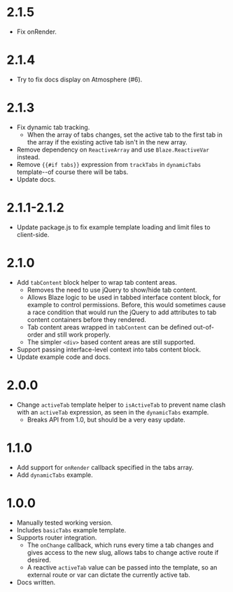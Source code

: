 2.1.5
=====

* Fix onRender.

2.1.4
=====

* Try to fix docs display on Atmosphere (#6).

2.1.3
=====

* Fix dynamic tab tracking.
  * When the array of tabs changes, set the active tab to the first tab in the array if the existing active tab isn't in
    the new array.
* Remove dependency on `ReactiveArray` and use `Blaze.ReactiveVar` instead.
* Remove `{{#if tabs}}` expression from `trackTabs` in `dynamicTabs` template--of course there will be tabs.
* Update docs.

2.1.1-2.1.2
===========

* Update package.js to fix example template loading and limit files to client-side.

2.1.0
=====

* Add `tabContent` block helper to wrap tab content areas.
  * Removes the need to use jQuery to show/hide tab content.
  * Allows Blaze logic to be used in tabbed interface content block, for example to control permissions. Before, this would
    sometimes cause a race condition that would run the jQuery to add attributes to tab content containers before they rendered.
  * Tab content areas wrapped in `tabContent` can be defined out-of-order and still work properly.
  * The simpler `<div>` based content areas are still supported.
* Support passing interface-level context into tabs content block.
* Update example code and docs.

2.0.0
=====

* Change `activeTab` template helper to `isActiveTab` to prevent name clash with an `activeTab`
  expression, as seen in the `dynamicTabs` example.
  * Breaks API from 1.0, but should be a very easy update.

1.1.0
=====

* Add support for `onRender` callback specified in the tabs array.
* Add `dynamicTabs` example.

1.0.0
=====

* Manually tested working version.
* Includes `basicTabs` example template.
* Supports router integration.
  * The `onChange` callback, which runs every time a tab changes and gives access to the new slug,
    allows tabs to change active route if desired.
  * A reactive `activeTab` value can be passed into the template, so an external route or var
    can dictate the currently active tab.
* Docs written.

